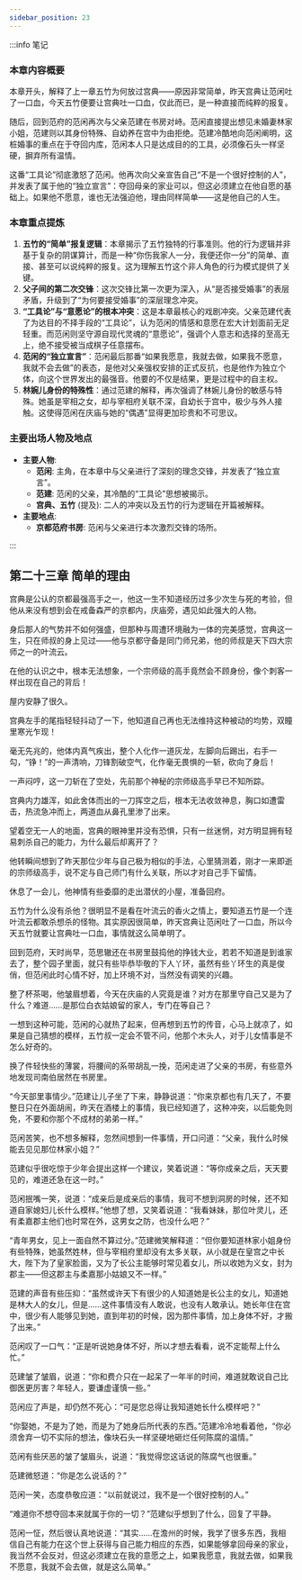 ```yaml
---
sidebar_position: 23
---
```


:::info 笔记

### 本章内容概要

本章开头，解释了上一章五竹为何放过宫典——原因非常简单，昨天宫典让范闲吐了一口血，今天五竹便要让宫典吐一口血，仅此而已，是一种直接而纯粹的报复。

随后，回到范府的范闲再次与父亲范建在书房对峙。范闲直接提出想见未婚妻林家小姐，范建则以其身份特殊、自幼养在宫中为由拒绝。范建冷酷地向范闲阐明，这桩婚事的重点在于夺回内库，范闲本人只是达成目的的工具，必须像石头一样坚硬，摒弃所有温情。

这番“工具论”彻底激怒了范闲。他再次向父亲宣告自己“不是一个很好控制的人”，并发表了属于他的“独立宣言”：夺回母亲的家业可以，但这必须建立在他自愿的基础上。如果他不愿意，谁也无法强迫他，理由同样简单——这是他自己的人生。

### 本章重点提炼

1.  **五竹的“简单”报复逻辑**：本章揭示了五竹独特的行事准则。他的行为逻辑并非基于复杂的阴谋算计，而是一种“你伤我家人一分，我便还你一分”的简单、直接、甚至可以说纯粹的报复。这为理解五竹这个非人角色的行为模式提供了关键。
2.  **父子间的第二次交锋**：这次交锋比第一次更为深入，从“是否接受婚事”的表层矛盾，升级到了“为何要接受婚事”的深层理念冲突。
3.  **“工具论”与“意愿论”的根本冲突**：这是本章最核心的戏剧冲突。父亲范建代表了为达目的不择手段的“工具论”，认为范闲的情感和意愿在宏大计划面前无足轻重。而范闲则坚守源自现代灵魂的“意愿论”，强调个人意志和选择的至高无上，绝不接受被当成棋子任意摆布。
4.  **范闲的“独立宣言”**：范闲最后那番“如果我愿意，我就去做，如果我不愿意，我就不会去做”的表态，是他对父亲强权安排的正式反抗，也是他作为独立个体，向这个世界发出的最强音。他要的不仅是结果，更是过程中的自主权。
5.  **林婉儿身份的特殊性**：通过范建的解释，再次强调了林婉儿身份的敏感与特殊。她虽是宰相之女，却与宰相府关联不深，自幼长于宫中，极少与外人接触。这使得范闲在庆庙与她的“偶遇”显得更加珍贵和不可思议。

### 主要出场人物及地点

* **主要人物**:
    * **范闲**: 主角，在本章中与父亲进行了深刻的理念交锋，并发表了“独立宣言”。
    * **范建**: 范闲的父亲，其冷酷的“工具论”思想被揭示。
    * **宫典、五竹** (提及): 二人的冲突以及五竹的行为逻辑在开篇被解释。
* **主要地点**:
    * **京都范府书房**: 范闲与父亲进行本次激烈交锋的场所。

:::

## 第二十三章 **简单的理由**

宫典是公认的京都最强高手之一，他这一生不知道经历过多少次生与死的考验，但他从来没有想到会在戒备森严的京都内，庆庙旁，遇见如此强大的人物。

身后那人的气势并不如何强盛，但那种与周遭环境融为一体的完美感觉，宫典这一生，只在师叔的身上见过——他与京都守备是同门师兄弟，他的师叔是天下四大宗师之一的叶流云。

在他的认识之中，根本无法想象，一个宗师级的高手竟然会不顾身份，像个刺客一样出现在自己的背后！

屋内安静了很久。

宫典左手的尾指轻轻抖动了一下，他知道自己再也无法维持这种被动的均势，双瞳里寒光乍现！

毫无先兆的，他体内真气疾出，整个人化作一道灰龙，左脚向后踢出，右手一勾，“铮！”的一声清响，刀锋割破空气，化作毫无畏惧的一斩，砍向了身后！

一声闷哼，这一刀斩在了空处，先前那个神秘的宗师级高手早已不知所踪。

宫典内力雄浑，如此舍体而出的一刀挥空之后，根本无法收敛神息，胸口如遭雷击，热流急冲而上，两道血从鼻孔里渗了出来。

望着空无一人的地面，宫典的眼神里并没有恐惧，只有一丝迷惘，对方明显拥有轻易刺杀自己的能力，为什么最后却离开了？

他转瞬间想到了昨天那位少年与自己极为相似的手法，心里猜测着，刚才一来即逝的宗师级高手，说不定与自己师门有什么关联，所以才对自己手下留情。

休息了一会儿，他神情有些委靡的走出潜伏的小屋，准备回府。

五竹为什么没有杀他？很明显不是看在叶流云的香火之情上，要知道五竹是一个连叶流云都敢杀想杀的怪物。其实原因很简单，昨天宫典让范闲吐了一口血，所以今天五竹就要让宫典吐一口血，事情就这么简单明了。

回到范府，天时尚早，范思辙还在书房里鼓捣他的挣钱大业，若若不知道是到谁家去了，整个园子里面，就只有些毕恭毕敬的下人丫环，虽然有些丫环生的真是俊俏，但范闲此时心情不好，加上环境不对，当然没有调笑的兴趣。

整了杯茶喝，他皱眉想着，今天在庆庙的人究竟是谁？对方在那里守自己又是为了什么？难道……是那位白衣姑娘留的家人，专门在等自己？

一想到这种可能，范闲的心就热了起来，但再想到五竹的传音，心马上就凉了，如果是自己猜想的模样，五竹叔一定会不管不问，他那个木头人，对于儿女情事是不怎么好奇的。

换了件轻快些的薄裳，将腰间的系带胡乱一挽，范闲走进了父亲的书房，有些意外地发现司南伯居然在书房里。

“今天部里事情少。”范建让儿子坐了下来，静静说道：“你来京都也有几天了，不要整日只在外面胡闹，昨天在酒楼上的事情，我已经知道了，这种冲突，以后能免则免，不要和你那个不成材的弟弟一样。”

范闲苦笑，也不想多解释，忽然间想到一件事情，开口问道：“父亲，我什么时候能去见见那位林家小姐？”

范建似乎很吃惊于少年会提出这样一个建议，笑着说道：“等你成亲之后，天天要见的，难道还急在这一时。”

范闲抿嘴一笑，说道：“成亲后是成亲后的事情，我可不想到洞房的时候，还不知道自家媳妇儿长什么模样。”他想了想，又笑着说道：“我看妹妹，那位叶灵儿，还有柔嘉郡主他们也时常在外，这男女之防，也没什么吧？”

“青年男女，见上一面自然不算过分。”范建微笑解释道：“但你要知道林家小姐身份有些特殊，她虽然姓林，但与宰相府里却没有太多关联，从小就是在皇宫之中长大，陛下为了皇家脸面，又为了长公主能够时常见着女儿，所以收她为义女，封为郡主——但这郡主与柔嘉那小姑娘又不一样。”

范建的声音有些压抑：“虽然或许天下有很少的人知道她是长公主的女儿，知道她是林大人的女儿，但是……这件事情没有人敢说，也没有人敢承认。她长年住在宫中，很少有人能够见到她，直到年初的时候，因为那件事情，加上身体不好，才搬了出来。”

范闲叹了一口气：“正是听说她身体不好，所以才想去看看，说不定能帮上什么忙。”

范建皱了皱眉，说道：“你和费介只在一起呆了一年半的时间，难道就敢说自己比御医更厉害？年轻人，要谦虚谨慎一些。”

范闲应了声是，却仍然不死心：“可是您总得让我知道她长什么模样吧？”

“你娶她，不是为了她，而是为了她身后所代表的东西。”范建冷冷地看着他，“你必须舍弃一切不实际的想法，像块石头一样坚硬地砸烂任何陈腐的温情。”

范闲有些厌恶的皱了皱眉头，说道：“我觉得您这话说的陈腐气也很重。”

范建微怒道：“你是怎么说话的？”

范闲一笑，态度恭敬应道：“以前就说过，我不是一个很好控制的人。”

“难道你不想夺回本来就属于你的一切？”范建似乎想到了什么，回复了平静。

范闲一怔，然后很认真地说道：“其实……在澹州的时候，我学了很多东西，我相信自己有能力在这个世上获得与自己能力相应的东西，如果能够拿回母亲的家业，我当然不会反对，但这必须建立在我的意愿之上，如果我愿意，我就去做，如果我不愿意，我就不会去做，就是这么简单。”

